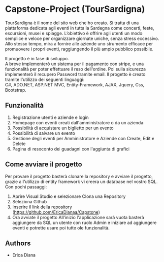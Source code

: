 
# Capstone-Project (TourSardigna)

TourSardigna è il nome del sito web che ho creato. Si tratta di una piattaforma dedicata agli eventi in tutta la Sardegna come concerti, feste, escursioni, musei e spiagge. L’obiettivo è offrire agli utenti un modo semplice e veloce per organizzare giornate uniche, senza stress eccessivo. Allo stesso tempo, mira a fornire alle aziende uno strumento efficace per promuovere i propri eventi, raggiungendo il più ampio pubblico possibile.

Il progetto è in fase di sviluppo.   
A breve implementerò un sistema per il pagamento con stripe, e una funzionalità per poter effettuare il reso dell'ordine. Poi sulla sicurezza implementerò il recupero Password tramite email.
Il progetto è creato tramite l'utilizzo dei seguenti linguaggi:     
 C#, ADO.NET, ASP.NET MVC, Entity-Framework, AJAX, Jquery, Css, Bootstrap.  


## Funzionalità
1. Registrazione utenti e aziende e login 
2. Homepage con eventi creati dall'amministratore o da un azienda
3. Possibilità di acquistare un biglietto per un evento
4. Possibilità di salvare un evento
5. Gestione degli eventi per Amministratore e Aziende con Create, Edit e Delete
6. Pagina di resoconto dei guadagni con l'aggiunta di grafici

## Come avviare il progetto
Per provare il progetto basterà clonare la repository e avviare il progetto, grazie a l'utilizzo di entity framework vi creera un database nel vostro SQL.
Con pochi passaggi: 
1. Aprire Visual Studio e selezionare Clona una Repository
2. Seleziona Github
3. Inserire il link della repository (https://github.com/EricaDianaa/Capstone)
4. Ora avviate il progetto
All'inizio l'applicazione sarà vuota basterà aggiungere da SQL un utente con ruolo Admin  e iniziare ad aggiungere eventi e potrette usare poi tutte ole funzionalità.
 

## Authors

- Erica Diana

